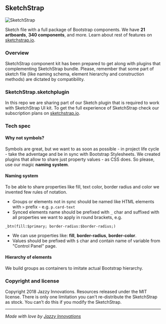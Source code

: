 ## SketchStrap

![SketchStrap](https://sketchstrap.io/assets/images/facebooklogo.png)

Sketch file with a full package of Bootstrap components. We have __21 artboards__, __340 components__, and more. Learn about rest of features on [sketchstrap.io](https://sketchstrap.io).

### Overview

SketchStrap component kit has been prepared to get along with plugins that complementing SketchStrap bundle. Please, remember that some part of sketch file (like naming schema, element hierarchy and construction methods) are dictated by compatibility.

### SketchStrap.sketchplugin
In this repo we are sharing part of our Sketch plugin that is required to work with SketchStrap UI kit. To get the full experience of SketchStrap check our subscription plans on [sketchstrap.io](https://sketchstrap.io).

### Tech spec
#### Why not symbols?
Symbols are great, but we want to as soon as possible - in project life cycle - take the adventage and be in sync with Bootstrap Stylesheets. We created plugins that allow to share just property values - as CSS does. So please, use our magic __naming system__.
#### Naming system
To be able to share properties like fill, text color, border radius and color we invented few rules of notation.
- Groups or elements not in sync should be named like HTML elements with `>` prefix - e.g. `p.card-text`
- Synced elements name should be prefixed with `_` char and suffixed with all properties we want to apply in round brackets, e.g.
```
_btn(fill:$primary; border-radius:$border-radius;)
```
- We can use properties like: __fill__, __border-radius__, __border-color__.
- Values should be prefixed with `$` char and contain name of variable from "Control Panel" page.

#### Hierarchy of elements
We build groups as containers to imitate actual Bootstrap hierarchy.

### Copyright and license
Copyright 2018 Jazzy Innovations. Resources released under the MIT license. There is only one limitation you can't re-distribute the SketchStrap as stock. You can’t do this if you modify the SketchStrap.

---
*Made with love by [Jazzy Innovations](https://jazzy.pro)*
